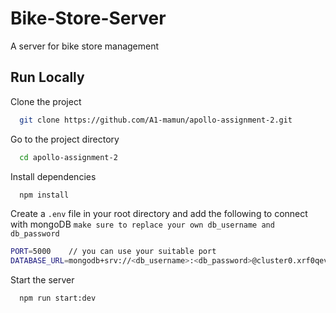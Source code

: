 # Bike-Store-Server
A server for bike store management



## Run Locally

Clone the project

```bash
  git clone https://github.com/A1-mamun/apollo-assignment-2.git
```

Go to the project directory

```bash
  cd apollo-assignment-2
```

Install dependencies

```bash
  npm install
```

Create a `.env` file in your root directory and add the following to connect with mongoDB
`make sure to replace your own db_username and db_password`

```bash
PORT=5000    // you can use your suitable port
DATABASE_URL=mongodb+srv://<db_username>:<db_password>@cluster0.xrf0qev.mongodb.net/bike-store-DB?retryWrites=true&w=majority&appName=Cluster0
```

Start the server

```bash
  npm run start:dev
```

